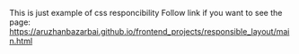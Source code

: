 This is just example of css responcibility
Follow link if you want to see the page:
https://aruzhanbazarbai.github.io/frontend_projects/responsible_layout/main.html